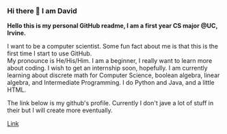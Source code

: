 ### Hi there 👋 I am David
**Hello this is my personal GitHub readme, I am a first year CS major @UC, Irvine.**

I want to be a computer scientist. Some fun fact about me is that this is the first time I start to use GitHub.  
My pronounce is He/His/Him. I am a beginner, I really want to learn more about coding. I wish to get an internship soon, hopefully. I am currently learning about discrete math for Computer Science, boolean algebra, linear algebra, and Intermediate Programming. I do Python and Java, and a little HTML.

The link below is my github's profile. Currently I don't jave a lot of stuff in their but I will create more eventually.

[Link](https://github.com/Zotman03)
<!--
**Zotman03/Zotman03** is a ✨ _special_ ✨ repository because its `README.md` (this file) appears on your GitHub profile.

Here are some ideas to get you started:

- 🔭 I’m currently working on ...
- 🌱 I’m currently learning ...
- 👯 I’m looking to collaborate on ...
- 🤔 I’m looking for help with ...
- 💬 Ask me about ...
- 📫 How to reach me: ...
- 😄 Pronouns: ...
- ⚡ Fun fact: ...
-->
